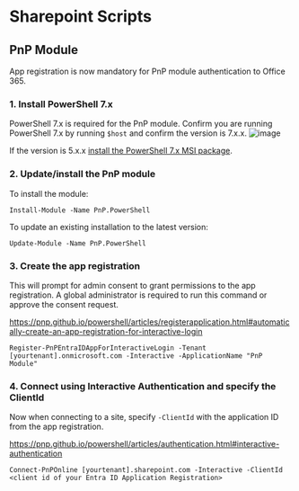 # Sharepoint Scripts

## PnP Module

App registration is now mandatory for PnP module authentication to Office 365.

### 1. Install PowerShell 7.x
PowerShell 7.x is required for the PnP module. Confirm you are running PowerShell 7.x by running ```$host``` and confirm the version is 7.x.x.
![image](https://github.com/user-attachments/assets/b58672d0-d3fd-4bfd-9be1-25efac138779)

If the version is 5.x.x [install the PowerShell 7.x MSI package](https://learn.microsoft.com/en-us/powershell/scripting/install/installing-powershell-on-windows?view=powershell-7.4#installing-the-msi-package).

### 2. Update/install the PnP module
To install the module:
```
Install-Module -Name PnP.PowerShell
```

To update an existing installation to the latest version:
```
Update-Module -Name PnP.PowerShell
```

### 3. Create the app registration

This will prompt for admin consent to grant permissions to the app registration. A global administrator is required to run this command or approve the consent request.

https://pnp.github.io/powershell/articles/registerapplication.html#automatically-create-an-app-registration-for-interactive-login

```
Register-PnPEntraIDAppForInteractiveLogin -Tenant [yourtenant].onmicrosoft.com -Interactive -ApplicationName "PnP Module" 
```

### 4. Connect using Interactive Authentication and specify the ClientId

Now when connecting to a site, specify ```-ClientId``` with the application ID from the app registration.

https://pnp.github.io/powershell/articles/authentication.html#interactive-authentication

```
Connect-PnPOnline [yourtenant].sharepoint.com -Interactive -ClientId <client id of your Entra ID Application Registration>
```

